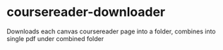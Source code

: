 # coursereader-downloader
Downloads each canvas coursereader page into a folder, combines into single pdf under combined folder

